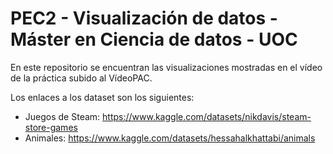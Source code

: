 # PEC2 - Visualización de datos - Máster en Ciencia de datos - UOC

En este repositorio se encuentran las visualizaciones mostradas en el vídeo de la práctica subido al VídeoPAC.

Los enlaces a los dataset son los siguientes:
* Juegos de Steam: https://www.kaggle.com/datasets/nikdavis/steam-store-games
* Animales: https://www.kaggle.com/datasets/hessahalkhattabi/animals
